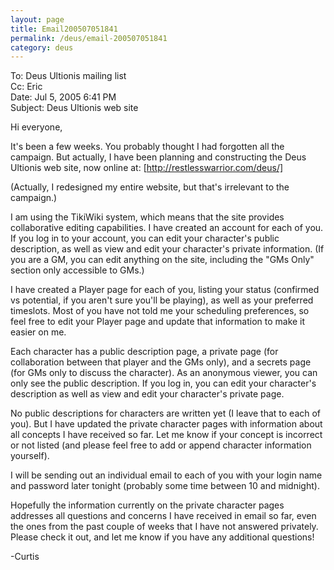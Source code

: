 ```yaml
---
layout: page
title: Email200507051841
permalink: /deus/email-200507051841
category: deus
---
```

To: Deus Ultionis mailing list
<br>Cc: Eric
<br>Date: Jul 5, 2005 6:41 PM
<br>Subject: Deus Ultionis web site

Hi everyone,

It's been a few weeks. You probably thought I had forgotten all the
campaign. But actually, I have been planning and constructing the Deus
Ultionis web site, now online at:
[http://restlesswarrior.com/deus/]

(Actually, I redesigned my entire website, but that's irrelevant to
the campaign.)

I am using the TikiWiki system, which means that the site provides
collaborative editing capabilities. I have created an account for each
of you. If you log in to your account, you can edit your character's
public description, as well as view and edit your character's private
information. (If you are a GM, you can edit anything on the site,
including the &quot;GMs Only&quot; section only accessible to GMs.)

I have created a Player page for each of you, listing your status
(confirmed vs potential, if you aren't sure you'll be playing), as
well as your preferred timeslots. Most of you have not told me your
scheduling preferences, so feel free to edit your Player page and
update that information to make it easier on me.

Each character has a public description page, a private page (for
collaboration between that player and the GMs only), and a secrets
page (for GMs only to discuss the character). As an anonymous viewer,
you can only see the public description. If you log in, you can edit
your character's description as well as view and edit your character's
private page.

No public descriptions for characters are written yet (I leave that to
each of you). But I have updated the private character pages with
information about all concepts I have received so far. Let me know if
your concept is incorrect or not listed (and please feel free to add
or append character information yourself).

I will be sending out an individual email to each of you with your
login name and password later tonight (probably some time between 10
and midnight).

Hopefully the information currently on the private character pages
addresses all questions and concerns I have received in email so far,
even the ones from the past couple of weeks that I have not answered
privately. Please check it out, and let me know if you have any
additional questions!

-Curtis
